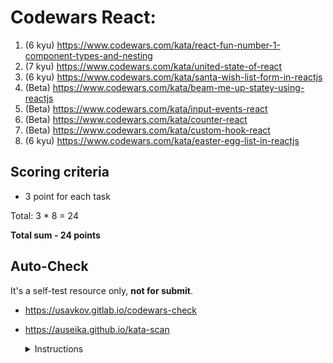 # Codewars React:

1. (6 kyu) https://www.codewars.com/kata/react-fun-number-1-component-types-and-nesting
2. (7 kyu) https://www.codewars.com/kata/united-state-of-react
3. (6 kyu) https://www.codewars.com/kata/santa-wish-list-form-in-reactjs
4. (Beta) https://www.codewars.com/kata/beam-me-up-statey-using-reactjs
5. (Beta) https://www.codewars.com/kata/input-events-react
6. (Beta) https://www.codewars.com/kata/counter-react
7. (Beta) https://www.codewars.com/kata/custom-hook-react
8. (6 kyu) https://www.codewars.com/kata/easter-egg-list-in-reactjs

## Scoring criteria

- 3 point for each task

Total: 3 \* 8 = 24

**Total sum - 24 points**

## Auto-Check

It's a self-test resource only, **not for submit**.

- https://usavkov.gitlab.io/codewars-check
- https://auseika.github.io/kata-scan
    <details>
    <summary>Instructions</summary>

    1. Insert the list below into cata scan input.
    <pre>
  https://www.codewars.com/kata/react-fun-number-1-component-types-and-nesting
  https://www.codewars.com/kata/united-state-of-react
  https://www.codewars.com/kata/santa-wish-list-form-in-reactjs
  https://www.codewars.com/kata/beam-me-up-statey-using-reactjs
  https://www.codewars.com/kata/input-events-react
  https://www.codewars.com/kata/counter-react
  https://www.codewars.com/kata/custom-hook-react
  https://www.codewars.com/kata/easter-egg-list-in-reactjs
  username
    </pre>
    2. Change `username` to your one.
    3. Click 'CHECK' to see the result.
    </details>
